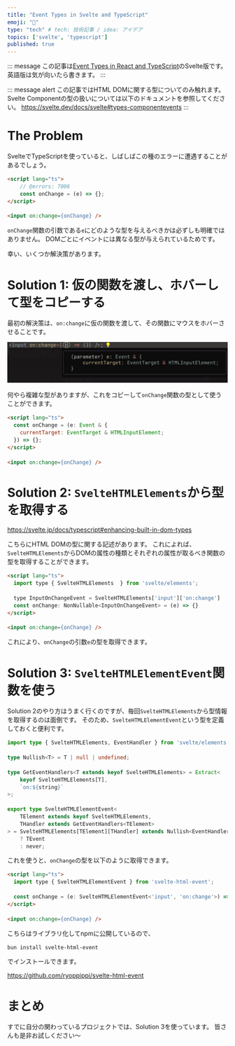 ```yaml
---
title: "Event Types in Svelte and TypeScript"
emoji: "🎫"
type: "tech" # tech: 技術記事 / idea: アイデア
topics: ['svelte', 'typescript']
published: true
---
```


::: message
この記事は[Event Types in React and TypeScript]( https://www.totaltypescript.com/event-types-in-react-and-typescript )のSvelte版です。
英語版は気が向いたら書きます。
:::

::: message alert
この記事ではHTML DOMに関する型についてのみ触れます。
Svelte Componentの型の扱いについては以下のドキュメントを参照してください。
https://svelte.dev/docs/svelte#types-componentevents
:::

# The Problem

SvelteでTypeScriptを使っていると、しばしばこの種のエラーに遭遇することがあるでしょう。

```html
<script lang="ts">
    // @errors: 7006
    const onChange = (e) => {};
</script>

<input on:change={onChange} />
```

`onChange`関数の引数である`e`にどのような型を与えるべきかは必ずしも明確ではありません。
DOMごとにイベントには異なる型が与えられているためです。

幸い、いくつか解決策があります。

# Solution 1: 仮の関数を渡し、ホバーして型をコピーする

最初の解決策は、`on:change`に仮の関数を渡して、その関数にマウスをホバーさせることです。

![on:change hover](/images/380a0e4953bcaa/0.png)

何やら複雑な型がありますが、これをコピーして`onChange`関数の型として使うことができます。

```html
<script lang="ts">
  const onChange = (e: Event & {
    currentTarget: EventTarget & HTMLInputElement;
  }) => {};
</script>

<input on:change={onChange} />
```

# Solution 2: `SvelteHTMLElements`から型を取得する

https://svelte.jp/docs/typescript#enhancing-built-in-dom-types

こちらにHTML DOMの型に関する記述があります。
これによれば、`SvelteHTMLElements`からDOMの属性の種類とそれぞれの属性が取るべき関数の型を取得することができます。

```html
<script lang="ts">
  import type { SvelteHTMLElements  } from 'svelte/elements';

  type InputOnChangeEvent = SvelteHTMLElements['input']['on:change']
  const onChange: NonNullable<InputOnChangeEvent> = (e) => {} 
</script>

<input on:change={onChange} />
```

これにより、`onChange`の引数`e`の型を取得できます。

# Solution 3: `SvelteHTMLElementEvent`関数を使う

Solution 2のやり方はうまく行くのですが、毎回`SvelteHTMLElements`から型情報を取得するのは面倒です。
そのため、`SvelteHTMLElementEvent`という型を定義しておくと便利です。

```ts
import type { SvelteHTMLElements, EventHandler } from 'svelte/elements';

type Nullish<T> = T | null | undefined;

type GetEventHandlers<T extends keyof SvelteHTMLElements> = Extract<
	keyof SvelteHTMLElements[T],
	`on:${string}`
>;

export type SvelteHTMLElementEvent<
	TElement extends keyof SvelteHTMLElements,
	THandler extends GetEventHandlers<TElement>
> = SvelteHTMLElements[TElement][THandler] extends Nullish<EventHandler<infer TEvent, infer _>>
	? TEvent
	: never;
```

これを使うと、`onChange`の型を以下のように取得できます。

```html
<script lang="ts">
  import type { SvelteHTMLElementEvent } from 'svelte-html-event';

  const onChange = (e: SvelteHTMLElementEvent<'input', 'on:change'>) => {}
</script>

<input on:change={onChange} />
```

こちらはライブラリ化してnpmに公開しているので、
```sh
bun install svelte-html-event
```
でインストールできます。

https://github.com/ryoppippi/svelte-html-event

# まとめ
すでに自分の関わっているプロジェクトでは、Solution 3を使っています。
皆さんも是非お試しください〜

